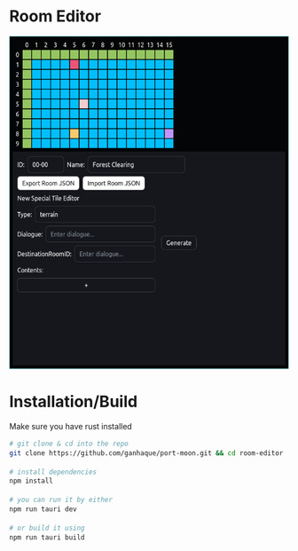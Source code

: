 # Room Editor

<div align='center'>
<img height=600 src="./.github/room-editor-v1-screenshot.png">
</div>

# Installation/Build
Make sure you have rust installed
```bash
# git clone & cd into the repo
git clone https://github.com/ganhaque/port-moon.git && cd room-editor

# install dependencies
npm install

# you can run it by either
npm run tauri dev

# or build it using
npm run tauri build
```

